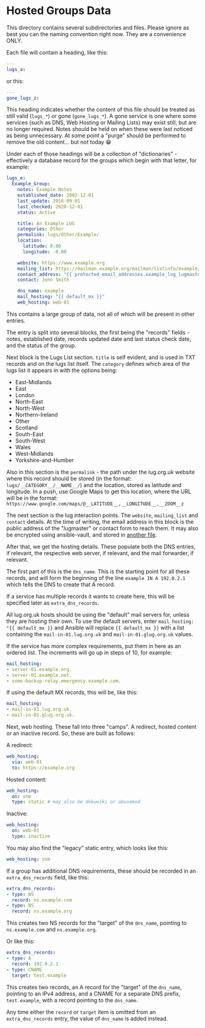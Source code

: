 # Hosted Groups Data

This directory contains several subdirectories and files. Please ignore as
best you can the naming convention right now. They are a convenience ONLY.

Each file will contain a heading, like this:

```yaml
---
lugs_a:
```

or this:

```yaml
---
gone_lugs_z:
```

This heading indicates whether the content of this file should be treated as
still valid (`lugs_*`) or gone (`gone_lugs_*`). A gone service is one where
some services (such as DNS, Web Hosting or Mailing Lists) may exist still, but
are no longer required. Notes should be held on when these were last noticed
as being unnecessary. At some point a "purge" should be performed to remove
the old content... but not today :grin:

Under each of those headings will be a collection of "dictionaries" -
effectively a database record for the groups which begin with that letter,
for example:

```yaml
lugs_e:
  Example_Group:
    notes: Example Notes
    established_date: 2002-12-01
    last_update: 2016-09-01
    last_checked: 2020-12-01
    status: Active

    title: An Example LUG
    categories: Other
    permalink: lugs/Other/Example/
    location:
      latitude: 0.00
      longitude: -0.00

    website: https://www.example.org
    mailing_list: https://mailman.example.org/mailman/listinfo/example/
    contact_address: "{{ protected_email_addresses.example_lug_lugmaster }}"
    contact: John Smith

    dns_name: example
    mail_hosting: "{{ default_mx }}"
    web_hosting: web-01
```

This contains a large group of data, not all of which will be present in
other entries.

The entry is split into several blocks, the first being the "records" fields -
notes, established date, records updated date and last status check date, and
the status of the group.

Next block is the Lugs List section. `title` is self evident, and is used in
TXT records and on the lugs list itself. The `category` defines which area of
the lugs list it appears in with the options being:

* East-Midlands
* East
* London
* North-East
* North-West
* Northern-Ireland
* Other
* Scotland
* South-East
* South-West
* Wales
* West-Midlands
* Yorkshire-and-Humber

Also in this section is the `permalink` - the path under the lug.org.uk
website where this record should be stored (in the format:
`lugs/__CATEGORY__/__NAME__/`) and the location, stored as latitude and
longitude. In a push, use Google Maps to get this location, where the URL will
be in the format: `https://www.google.com/maps/@__LATITUDE__,__LONGITUDE__,__ZOOM__z`

The next section is the lug interaction points. The `website`, `mailing_list`
and `contact` details. At the time of writing, the email address in this
block is the public address of the "lugmaster" or contact form to reach them.
It may also be encrypted using ansible-vault, and stored in [another
file](../protected_email_addresses.yml).

After that, we get the hosting details. These populate both the DNS entries,
if relevant, the respective web server, if relevant, and the mail forwarder,
if relevant.

The first part of this is the `dns_name`. This is the starting point for all
these records, and will form the beginning of the line
`example IN A 192.0.2.1` which tells the DNS to create that A record.

If a service has multiple records it wants to create here, this will be
specified later as `extra_dns_records`.

All lug.org.uk hosts should be using the "default" mail servers for, unless
they are hosting their own. To use the default servers, enter
`mail_hosting: "{{ default_mx }}` and Ansible will replace `{{ default_mx }}`
with a list containing the `mail-in-01.lug.org.uk` and
`mail-in-01.glug.org.uk` values.

If the service has more complex requirements, put them in here as an ordered
list. The increments will go up in steps of 10, for example:

```yaml
mail_hosting:
- server-01.example.org.
- server-01.example.net.
- some-backup-relay.emergency.example.com.
```

If using the default MX records, this will be, like this:
```yaml
mail_hosting:
- mail-in-01.lug.org.uk.
- mail-in-01.glug.org.uk.
```

Next, web hosting. These fall into three "camps". A redirect, hosted content
or an inactive record. So, these are built as follows:

A redirect:

```yaml
web_hosting:
  via: web-01
  to: https://example.org
```

Hosted content:

```yaml
web_hosting:
  on: snm
  type: static # may also be dokuwiki or abusemod
```

Inactive:

```yaml
web_hosting:
  on: web-01
  type: inactive
```

You may also find the "legacy" static entry, which looks like this:

```yaml
web_hosting: snm
```

If a group has additional DNS requirements, these should be recorded in an
`extra_dns_records` field, like this:

```yaml
extra_dns_records:
- type: NS
  record: ns.example.com
- type: NS
  record: ns.example.org
```

This creates two NS records for the "target" of the `dns_name`, pointing to
`ns.example.com` and `ns.example.org`.

Or like this:

```yaml
extra_dns_records:
- type: A
  record: 192.0.2.1
- type: CNAME
  target: test.example
```

This creates two records, an A record for the "target" of the `dns_name`,
pointing to an IPv4 address, and a CNAME for a separate DNS prefix,
`test.example`, with a record pointing to the `dns_name`.

Any time either the `record` or `target` item is omitted from an
`extra_dns_records` entry, the value of `dns_name` is added instead.